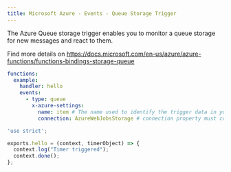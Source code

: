 ```yaml
---
title: Microsoft Azure - Events - Queue Storage Trigger
---
```

    
The Azure Queue storage trigger enables you to monitor a queue storage for new messages and react to them.

Find more details on https://docs.microsoft.com/en-us/azure/azure-functions/functions-bindings-storage-queue

```yaml
functions:
  example:
    handler: hello
    events:
      - type: queue
        x-azure-settings:
          name: item # The name used to identify the trigger data in your code
          connection: AzureWebJobsStorage # connection property must contain the name of an app setting that contains a storage connection string. 
```

```javascript
'use strict';

exports.hello = (context, timerObject) => {
  context.log("Timer triggered");
  context.done();
};
```
